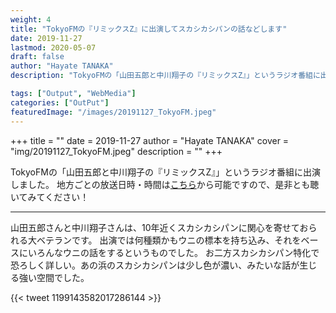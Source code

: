 ```yaml
---
weight: 4
title: "TokyoFMの『リミックスZ』に出演してスカシカシパンの話などします"
date: 2019-11-27
lastmod: 2020-05-07
draft: false
author: "Hayate TANAKA"
description: "TokyoFMの「山田五郎と中川翔子の『リミックスZ』」というラジオ番組に出演しました。"

tags: ["Output", "WebMedia"]
categories: ["OutPut"]
featuredImage: "/images/20191127_TokyoFM.jpeg"
---
```


+++
title = ""
date = 2019-11-27
author = "Hayate TANAKA"
cover = "img/20191127_TokyoFM.jpeg"
description = ""
+++

TokyoFMの「山田五郎と中川翔子の『リミックスZ』」というラジオ番組に出演しました。
地方ごとの放送日時・時間は[こちら](https://park.gsj.mobi/program/show/16735)から可能ですので、是非とも聴いてみてください！
<br>

---

山田五郎さんと中川翔子さんは、10年近くスカシカシパンに関心を寄せておられる大ベテランです。
出演では何種類かもウニの標本を持ち込み、それをベースにいろんなウニの話をするというものでした。
お二方スカシカシパン特化で恐ろしく詳しい。あの浜のスカシカシパンは少し色が濃い、みたいな話が生じる強い空間でした。

{{< tweet 1199143582017286144 >}}